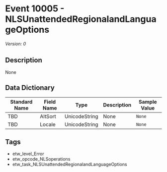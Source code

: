 # Event 10005 - NLSUnattendedRegionalandLanguageOptions
###### Version: 0

## Description
None

## Data Dictionary
|Standard Name|Field Name|Type|Description|Sample Value|
|---|---|---|---|---|
|TBD|AltSort|UnicodeString|None|`None`|
|TBD|Locale|UnicodeString|None|`None`|

## Tags
* etw_level_Error
* etw_opcode_NLSoperations
* etw_task_NLSUnattendedRegionalandLanguageOptions